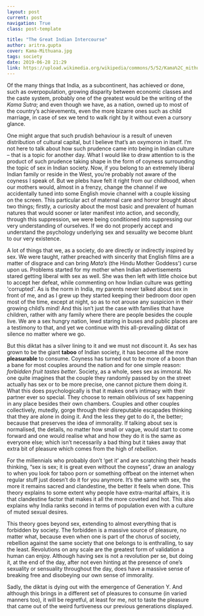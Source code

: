 ```yaml
---
layout: post
current: post
navigation: True
class: post-template

title: "The Great Indian Intercourse"
author: aritra.gupta
cover: Kama-Mithuana.jpg
tags: society
date: 2019-06-28 21:29
link: https://upload.wikimedia.org/wikipedia/commons/5/52/Kama%2C_mithuna_artwork_in_Hindu_temples.jpg
---
```

Of the many things that India, as a subcontinent, has achieved or done, such as
overpopulation, growing disparity between economic classes and the caste system,
probably one of the greatest would be the writing of the *Kama Sutra*; and even
though we have, as a nation, owned up to most of the country’s achievements,
even the more bizarre ones such as child marriage, in case of sex we tend to
walk right by it without even a cursory glance. 

One might argue that such prudish behaviour is a result of uneven distribution
of cultural capital, but I believe that’s an oxymoron in itself. I’m not here to
talk about how such prudence came into being in Indian culture – that is a topic
for another day. What I would like to draw attention to is the product of such
prudence taking shape in the form of coyness surrounding the topic of sex in
Indian society. Now, if you belong to an extremely liberal Indian family or
reside in the West, you’re probably not aware of the coyness I speak of. But we
plebs have felt it right from our childhood, when our mothers would, almost in a
frenzy, change the channel if we accidentally tuned into some English movie
channel with a couple kissing on the screen. This particular act of maternal
care and horror brought about two things; firstly, a curiosity about the most
basic and prevalent of human natures that would sooner or later manifest into
action, and secondly, through this suppression, we were being conditioned into
suppressing our very understanding of ourselves. If we do not properly accept
and understand the psychology underlying sex and sexuality we become blunt to
our very existence. 

A lot of things that we, as a society, do are directly or indirectly inspired by
sex. We were taught, rather preached with sincerity that English films are a
matter of disgrace and can bring *Mata’s* (the Hindu Mother Goddess') curse upon
us. Problems started for my mother when Indian advertisements stared getting
liberal with sex as well. She was then left with little choice but to accept her
defeat, while commenting on how Indian culture was getting 'corrupted'. As is
the norm in India, my parents never talked about sex in front of me, and as I
grew up they started keeping their bedroom door open most of the time, except at
night, so as to not arouse any suspicion in their growing child’s mind! And this
isn’t just the case with families that have children, rather with any family
where there are people besides the couple live. We are a sex hungry nation, lewd
staring in buses and public places are a testimony to that, and yet we continue
with this all-prevailing diktat of silence no matter where we go. 

But this diktat has a silver lining to it and we must not discount it. As sex
has grown to be the giant **taboo** of Indian society, it has become all the
more **pleasurable** to consume. Coyness has turned out to be more of a boon
than a bane for most couples around the nation and for one simple reason:
*forbidden fruit tastes better*. Society, as a whole, sees sex as immoral. No
one quite imagines that the couple they randomly passed by on the street
actually has sex or to be more precise, one cannot picture them doing it. What
this does psychologically is that it makes one’s intimacy with their partner
ever so special. They choose to remain oblivious of sex happening in any place
besides their own chambers. Couples and other couples collectively, mutedly,
gorge through their disreputable escapades thinking that they are alone in doing
it. And the less they get to do it, the better; because that preserves the idea
of immorality. If talking about sex is normalised, the details, no matter how
small or vague, would start to come forward and one would realise what and how
they do it is the same as everyone else; which isn’t necessarily a bad thing but
it takes away that extra bit of pleasure which comes from the high of
*rebellion*. 

For the millennials who probably don’t ‘get it’ and are scratching their heads
thinking, “sex is sex; it is great even without the coyness”, draw an analogy to
when you look for taboo porn or something offbeat on the internet when regular
stuff just doesn’t do it for you anymore. It’s the same with sex, the more it
remains sacred and clandestine, the better it feels when done. This theory
explains to some extent why people have extra-marital affairs, it is that
clandestine factor that makes it all the more coveted and hot. This also
explains why India ranks second in terms of population even with a culture of
muted sexual desires.

This theory goes beyond sex, extending to almost everything that is forbidden by
society. The forbidden is a massive source of pleasure, no matter what, because
even when one is part of the chorus of society, rebellion against the same
society that one belongs to is enthralling, to say the least. Revolutions on any
scale are the greatest form of validation a human can enjoy. Although having sex
is not a revolution per se, but doing it, at the end of the day, after not even
hinting at the presence of one’s sexuality or sensuality throughout the day,
does have a massive sense of breaking free and disobeying our own sense of
immorality.

Sadly, the diktat is dying out with the emergence of Generation Y. And although
this brings in a different set of pleasures to consume (in varied manners too),
it will be regretful, at least for me, not to taste the pleasure that came out
of the weird furtiveness our previous generations displayed.
